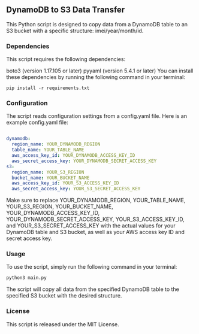 ## DynamoDB to S3 Data Transfer

This Python script is designed to copy data from a DynamoDB table to an S3 bucket with a specific structure:
imei/year/month/id.

### Dependencies

This script requires the following dependencies:

boto3 (version 1.17.105 or later)
pyyaml (version 5.4.1 or later)
You can install these dependencies by running the following command in your terminal:

```shell
pip install -r requirements.txt
```

### Configuration

The script reads configuration settings from a config.yaml file. Here is an example config.yaml file:

```yaml

dynamodb:
  region_name: YOUR_DYNAMODB_REGION
  table_name: YOUR_TABLE_NAME
  aws_access_key_id: YOUR_DYNAMODB_ACCESS_KEY_ID
  aws_secret_access_key: YOUR_DYNAMODB_SECRET_ACCESS_KEY
s3:
  region_name: YOUR_S3_REGION
  bucket_name: YOUR_BUCKET_NAME
  aws_access_key_id: YOUR_S3_ACCESS_KEY_ID
  aws_secret_access_key: YOUR_S3_SECRET_ACCESS_KEY
``` 

Make sure to replace YOUR_DYNAMODB_REGION, YOUR_TABLE_NAME, YOUR_S3_REGION, YOUR_BUCKET_NAME,
YOUR_DYNAMODB_ACCESS_KEY_ID, YOUR_DYNAMODB_SECRET_ACCESS_KEY, YOUR_S3_ACCESS_KEY_ID, and YOUR_S3_SECRET_ACCESS_KEY with
the actual values for your DynamoDB table and S3 bucket, as well as your AWS access key ID and secret access key.

### Usage

To use the script, simply run the following command in your terminal:

```python
python3 main.py
```

The script will copy all data from the specified DynamoDB table to the specified S3 bucket with the desired structure.

### License

This script is released under the MIT License.